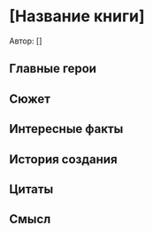 # [Название книги]

Автор: []

## Главные герои

## Сюжет

## Интересные факты

## История создания

## Цитаты

## Смысл